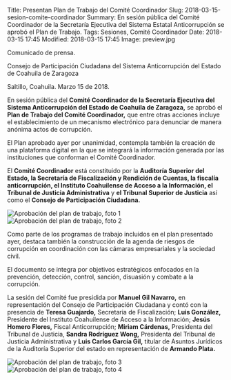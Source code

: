 Title: Presentan Plan de Trabajo del Comité Coordinador
Slug: 2018-03-15-sesion-comite-coordinador
Summary: En sesión pública del Comité Coordinador de la Secretaría Ejecutiva del Sistema Estatal Anticorrupción se aprobó el Plan de Trabajo.
Tags: Sesiones, Comité Coordinador
Date: 2018-03-15 17:45
Modified: 2018-03-15 17:45
Image: preview.jpg


Comunicado de prensa.

Consejo de Participación Ciudadana del Sistema Anticorrupción del Estado de Coahuila de Zaragoza

Saltillo, Coahuila. Marzo 15 de 2018.

En sesión pública del **Comité Coordinador de la Secretaría Ejecutiva
del Sistema Anticorrupción del Estado de Coahuila de Zaragoza,** se
aprobó el **Plan de Trabajo del Comité Coordinador,** que entre otras
acciones incluye el establecimiento de un mecanismo electrónico para
denunciar de manera anónima actos de corrupción.

El Plan aprobado ayer por unanimidad, contempla también la creación de
una plataforma digital en la que se integrará la información generada
por las instituciones que conforman el Comité Coordinador.

El **Comité Coordinador** está constituido por la **Auditoría Superior
del Estado, la Secretaría de Fiscalización y Rendición de Cuentas, la
fiscalía anticorrupción, el Instituto Coahuilense de Acceso a la
Información, el Tribunal de Justicia Administrativa** y **el Tribunal
Superior de Justicia** así como el **Consejo de Participación
Ciudadana.**

<img class="img-fluid" src="foto-01.jpg" alt="Aprobación del plan de trabajo, foto 1">

<img class="img-fluid" src="foto-02.jpg" alt="Aprobación del plan de trabajo, foto 2">

Como parte de los programas de trabajo incluidos en el plan presentado
ayer, destaca también la construcción de la agenda de riesgos de
corrupción en coordinación con las cámaras empresariales y la sociedad
civil.

El documento se integra por objetivos estratégicos enfocados en la
prevención, detección, control, sanción, disuasión y combate a la
corrupción.

La sesión del Comité fue presidida por **Manuel Gil Navarro,** en
representación del Consejo de Participación Ciudadana y contó con la
presencia de **Teresa Guajardo,** Secretaria de Fiscalización; **Luis
González,** Presidente del Instituto Coahuilense de Acceso a la
Información; **Jesús Homero Flores,** Fiscal Anticorrupción; **Miriam
Cárdenas,** Presidenta del Tribunal de Justicia, **Sandra Rodríguez
Wong,** Presidenta del Tribunal de Justicia Administrativa y **Luis
Carlos García Gil,** titular de Asuntos Jurídicos de la Auditoría
Superior del estado en representación de **Armando Plata.**

<img class="img-fluid" src="foto-03.jpg" alt="Aprobación del plan de trabajo, foto 3">

<img class="img-fluid" src="foto-04.jpg" alt="Aprobación del plan de trabajo, foto 4">

